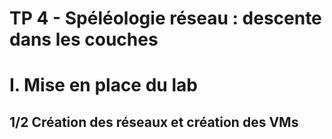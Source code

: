 # TP 4 - Spéléologie réseau : descente dans les couches
# I. Mise en place du lab
## 1/2 Création des réseaux et création des VMs
<!--stackedit_data:
eyJoaXN0b3J5IjpbMjEzNjgwOTI1Miw3MzA5OTgxMTZdfQ==
-->